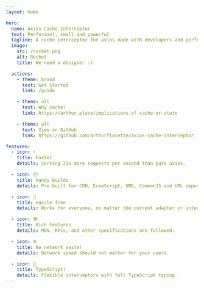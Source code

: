 ```yaml
---
layout: home

hero:
  name: Axios Cache Interceptor
  text: Performant, small and powerful
  tagline: A cache interceptor for axios made with developers and performance in mind.
  image:
    src: /rocket.png
    alt: Rocket
    title: We need a designer :)

  actions:
    - theme: brand
      text: Get Started
      link: /guide

    - theme: alt
      text: Why cache?
      link: https://arthur.place/implications-of-cache-or-state

    - theme: alt
      text: View on GitHub
      link: https://github.com/arthurfiorette/axios-cache-interceptor

features:
  - icon: ⚡
    title: Faster
    details: Serving 21x more requests per second than pure axios.

  - icon: 📦
    title: Handy builds
    details: Pre built for CDN, EcmaScript, UMD, CommonJS and URL imports.

  - icon: 🔩
    title: Hassle free
    details: Works for everyone, no matter the current adapter or interceptors.

  - icon: 🛠️
    title: Rich Features
    details: MDN, RFCs, and other specifications are followed.

  - icon: 🌐
    title: No network waste!
    details: Network speed should not matter for your users.

  - icon: 🔑
    title: TypeScript!
    details: Flexible interceptors with full TypeScript typing.
---
```

